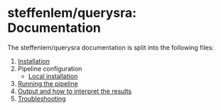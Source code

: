 # steffenlem/querysra: Documentation

The steffenlem/querysra documentation is split into the following files:

1. [Installation](https://nf-co.re/usage/installation)
2. Pipeline configuration
    * [Local installation](https://nf-co.re/usage/local_installation)
    <!-- * [Adding your own system config](https://nf-co.re/usage/adding_own_config) -->
3. [Running the pipeline](usage.md)
4. [Output and how to interpret the results](output.md)
5. [Troubleshooting](https://nf-co.re/usage/troubleshooting)
